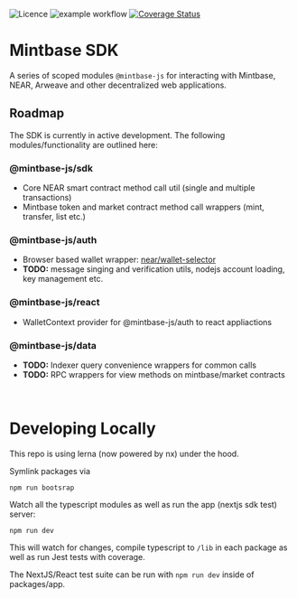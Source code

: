 ![Licence](https://img.shields.io/badge/license-MIT-blue.svg) ![example workflow](https://github.com/Mintbase/mintbase-js/actions/workflows/ci.yml/badge.svg) [![Coverage Status](https://coveralls.io/repos/github/Mintbase/mintbase-js/badge.svg?branch=add-wallet-selector)](https://coveralls.io/github/Mintbase/mintbase-js?branch=add-wallet-selector)

# Mintbase SDK

A series of scoped modules `@mintbase-js` for interacting with Mintbase, NEAR, Arweave and other decentralized web applications.

## Roadmap

The SDK is currently in active development. The following modules/functionality are outlined here:

### @mintbase-js/sdk

 - Core NEAR smart contract method call util (single and multiple transactions)
 - Mintbase token and market contract method call wrappers (mint, transfer, list etc.)

### @mintbase-js/auth

 - Browser based wallet wrapper: [near/wallet-selector](https://github.com/near/wallet-selector/)
 - **TODO:** message singing and verification utils, nodejs account loading, key management etc.

### @mintbase-js/react
  - WalletContext provider for @mintbase-js/auth to react appliactions

### @mintbase-js/data
  - **TODO:** Indexer query convenience wrappers for common calls
  - **TODO:** RPC wrappers for view methods on mintbase/market contracts

<br>

# Developing Locally

This repo is using lerna (now powered by nx) under the hood.

Symlink packages via

```
npm run bootsrap
```

Watch all the typescript modules as well as run the app (nextjs sdk test) server:

```
npm run dev
```

This will watch for changes, compile typescript to `/lib` in each package as well as run Jest tests with coverage.

The NextJS/React test suite can be run with `npm run dev` inside of packages/app.
